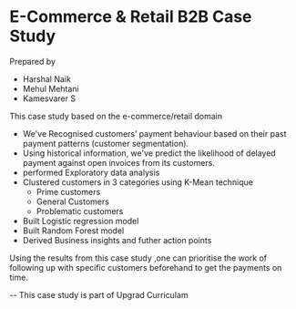 #  E-Commerce & Retail B2B Case Study
Prepared by
- Harshal Naik
- Mehul Mehtani
- Kamesvarer S


This case study based on the e-commerce/retail domain
- We've Recognised customers’ payment behaviour based on their past payment patterns (customer segmentation).
- Using historical information, we've predict the likelihood of delayed payment against open invoices from its customers.
- performed Exploratory data analysis
- Clustered customers in 3 categories using K-Mean technique
    - Prime customers
    - General Customers
    - Problematic customers
- Built Logistic regression model 
- Built Random Forest model
- Derived Business insights and futher action points

Using the results from this  case study ,one can prioritise the work of following up with specific customers beforehand to get the payments on time.


-- This case study is part of Upgrad Curriculam
